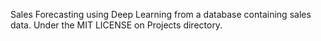 Sales Forecasting using Deep Learning from a database containing sales data. Under the MIT LICENSE on Projects directory.
